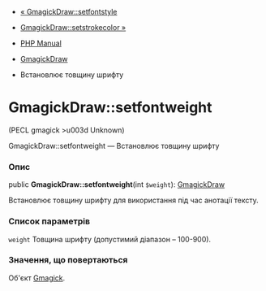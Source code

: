 - [« GmagickDraw::setfontstyle](gmagickdraw.setfontstyle.md)
- [GmagickDraw::setstrokecolor »](gmagickdraw.setstrokecolor.md)

- [PHP Manual](index.md)
- [GmagickDraw](class.gmagickdraw.md)
- Встановлює товщину шрифту

# GmagickDraw::setfontweight

(PECL gmagick \>u003d Unknown)

GmagickDraw::setfontweight — Встановлює товщину шрифту

### Опис

public **GmagickDraw::setfontweight**(int `$weight`):
[GmagickDraw](class.gmagickdraw.md)

Встановлює товщину шрифту для використання під час анотації тексту.

### Список параметрів

`weight`
Товщина шрифту (допустимий діапазон – 100-900).

### Значення, що повертаються

Об'єкт [Gmagick](class.gmagick.md).
